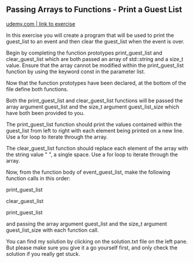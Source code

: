 ## Passing Arrays to Functions - Print a Guest List

[udemy.com | link to exercise](https://www.udemy.com/course/beginning-c-plus-plus-programming/learn/quiz/4473096#questions)

In this exercise you will create a program that will be used to print the guest_list to an event and then clear the guest_list when the event is over.

Begin by completing the function prototypes print_guest_list and clear_guest_list which are both passed an array of std::string and a size_t value. Ensure that the array cannot be modified within the print_guest_list function by using the keyword const in the parameter list.

Now that the function prototypes have been declared, at the bottom of the file define both functions.

Both the print_guest_list and clear_guest_list functions will be passed the array argument guest_list and the size_t argument guest_list_size which have both been provided to you.

The print_guest_list function should print the values contained within the guest_list from left to right with each element being printed on a new line.  Use a for loop to iterate through the array.

The clear_guest_list function should replace each element of the array with the string value " ", a single space.  Use a for loop to iterate through the array.

Now, from the function body of event_guest_list, make the following function calls in this order:

print_guest_list

clear_guest_list

print_guest_list

and passing the array argument guest_list and the size_t argument guest_list_size with each function call.

You can find my solution by clicking on the solution.txt file on the left pane. But please make sure you give it a go yourself first, and only check the solution if you really get stuck.